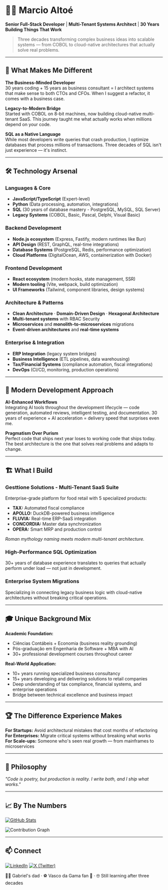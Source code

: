 # 👨‍💻 Marcio Altoé
**Senior Full-Stack Developer** | **Multi-Tenant Systems Architect** | **30 Years Building Things That Work**

> Three decades transforming complex business ideas into scalable systems — from COBOL to cloud-native architectures that actually solve real problems.

---

## 🎯 What Makes Me Different

**The Business-Minded Developer**  
30 years coding + 15 years as business consultant = I architect systems that make sense to both CTOs and CFOs. When I suggest a refactor, it comes with a business case.

**Legacy-to-Modern Bridge**  
Started with COBOL on 8-bit machines, now building cloud-native multi-tenant SaaS. This journey taught me what actually works when millions depend on your code.

**SQL as a Native Language**  
While most developers write queries that crash production, I optimize databases that process millions of transactions. Three decades of SQL isn't just experience — it's instinct.

---

## 🛠️ Technology Arsenal

### **Languages & Core**
- **JavaScript/TypeScript** (Expert-level)
- **Python** (Data processing, automation, integrations)
- **SQL** (30 years of database mastery - PostgreSQL, MySQL, SQL Server)
- **Legacy Systems** (COBOL, Basic, Pascal, Delphi, Visual Basic)

### **Backend Development**
- **Node.js ecosystem** (Express, Fastify, modern runtimes like Bun)
- **API Design** (REST, GraphQL, real-time integrations)
- **Database Systems** (PostgreSQL, Redis, performance optimization)
- **Cloud Platforms** (DigitalOcean, AWS, containerization with Docker)

### **Frontend Development**
- **React ecosystem** (modern hooks, state management, SSR)
- **Modern tooling** (Vite, webpack, build optimization)
- **UI Frameworks** (Tailwind, component libraries, design systems)

### **Architecture & Patterns**
- **Clean Architecture** · **Domain-Driven Design** · **Hexagonal Architecture**
- **Multi-tenant systems** with RBAC Security
- **Microservices** and **monolith-to-microservices** migrations
- **Event-driven architectures** and **real-time systems**

### **Enterprise & Integration**
- **ERP Integration** (legacy system bridges)
- **Business Intelligence** (ETL pipelines, data warehousing)
- **Tax/Financial Systems** (compliance automation, fiscal integrations)
- **DevOps** (CI/CD, monitoring, production operations)

---

## 🤖 Modern Development Approach

**AI-Enhanced Workflows**  
Integrating AI tools throughout the development lifecycle — code generation, automated reviews, intelligent testing, and documentation. 30 years of experience + AI acceleration = delivery speed that surprises even me.

**Pragmatism Over Purism**  
Perfect code that ships next year loses to working code that ships today. The best architecture is the one that solves real problems and adapts to change.

---

## 🏗️ What I Build

### **Gesttione Solutions - Multi-Tenant SaaS Suite**
Enterprise-grade platform for food retail with 5 specialized products:
- **TAX:** Automated fiscal compliance
- **APOLLO:** DuckDB-powered business intelligence
- **FLUVIA:** Real-time ERP-SaaS integration
- **CONCORDIA:** Master data synchronization
- **OPERA:** Smart MRP and production control

*Roman mythology naming meets modern multi-tenant architecture.*

### **High-Performance SQL Optimization**
30+ years of database experience translates to queries that actually perform under load — not just in development.

### **Enterprise System Migrations**
Specializing in connecting legacy business logic with cloud-native architectures without breaking critical operations.

---

## 🎓 Unique Background Mix

**Academic Foundation:**
- Ciências Contábeis + Economia (business reality grounding)
- Pós-graduação em Engenharia de Software + MBA with AI
- 30+ professional development courses throughout career

**Real-World Application:**
- 10+ years running specialized business consultancy
- 15+ years developing and delivering solutions to retail companies
- Deep understanding of tax compliance, financial systems, and enterprise operations
- Bridge between technical excellence and business impact

---

## 🏆 The Difference Experience Makes

**For Startups:** Avoid architectural mistakes that cost months of refactoring  
**For Enterprises:** Migrate critical systems without breaking what works  
**For Scale-ups:** Someone who's seen real growth — from mainframes to microservices  

---

## 💭 Philosophy

*"Code is poetry, but production is reality. I write both, and I ship what works."*

---

## 📈 By The Numbers

[![GitHub Stats](https://github-readme-stats.vercel.app/api?username=marcioaltoe&theme=radical&hide=prs&show_icons=true)](https://github.com/marcioaltoe)

![Contribution Graph](https://github-readme-activity-graph.vercel.app/graph?username=marcioaltoe&theme=react-dark)

---

## 📫 Connect

[![LinkedIn](https://img.shields.io/badge/LinkedIn-marcioaltoe-blue?logo=linkedin)](https://www.linkedin.com/in/marcioaltoe/)
[![X (Twitter)](https://img.shields.io/badge/X-marcioaltoe-000?logo=x)](https://x.com/marcioaltoe)

👨‍👦 Gabriel's dad · ⚽ Vasco da Gama fan 💢 · 🤓 Still learning after three decades
